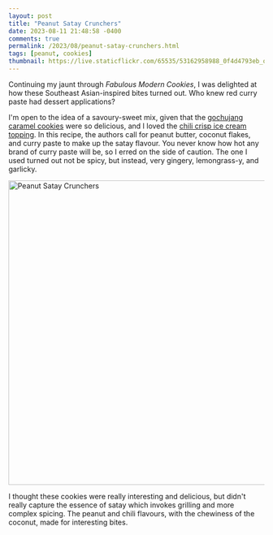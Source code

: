 ```yaml
---
layout: post
title: "Peanut Satay Crunchers"
date: 2023-08-11 21:48:58 -0400
comments: true
permalink: /2023/08/peanut-satay-crunchers.html
tags: [peanut, cookies]
thumbnail: https://live.staticflickr.com/65535/53162958988_0f4d4793eb_q.jpg
---
```


Continuing my jaunt through _Fabulous Modern Cookies_, I was delighted
at how these Southeast Asian-inspired bites turned out. Who knew red 
curry paste had dessert applications?

I'm open to the idea of a savoury-sweet mix, given that the 
[gochujang caramel cookies](/2023/02/gochujang-caramel-cookies.html) 
were so delicious, and I loved the 
[chili crisp ice cream topping](/2020/07/sichuan-chile-crisp-sundae-with-peanut-streusel.html). In this recipe, the authors call for peanut butter,
coconut flakes, and curry paste to make up the satay flavour. You never know
how hot any brand of curry paste will be, so I erred on the side of 
caution. The one I used turned out not be spicy, but instead, very
gingery, lemongrass-y, and garlicky.

<a data-flickr-embed="true" href="https://www.flickr.com/photos/gnuf/53162958988/in/dateposted/" title="Peanut Satay Crunchers"><img src="https://live.staticflickr.com/65535/53162958988_0f4d4793eb_c.jpg" width="800" height="600" alt="Peanut Satay Crunchers"/></a><script async src="//embedr.flickr.com/assets/client-code.js" charset="utf-8"></script>

I thought these cookies were really interesting and delicious, but
didn't really capture the essence of satay which invokes grilling
and more complex spicing. The peanut and chili flavours, with the
chewiness of the coconut, made for interesting bites.

